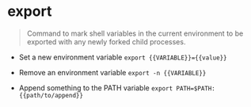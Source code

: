 # export
> Command to mark shell variables in the current environment to be exported with any newly forked child processes.

- Set a new environment variable
`export {{VARIABLE}}={{value}}`

- Remove an environment variable
`export -n {{VARIABLE}}`

- Append something to the PATH variable
`export PATH=$PATH:{{path/to/append}}`

